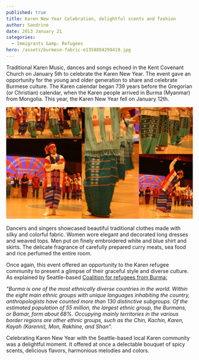 ```yaml
---
published: true
title: Karen New Year Celebration, delightful scents and fashion
author: Sandrine
date: 2013 January 21
categories:
  - Immigrants &amp; Refugees
hero: /assets/burmese-fabric-e1358894299419.jpg
---
```

Traditional Karen Music, dances and songs echoed in the Kent Covenant Church on January 5th to celebrate the Karen New Year. The event gave an opportunity for the young and older generation to share and celebrate Burmese culture. The Karen calendar began 739 years before the Gregorian (or Christian) calendar, when the Karen people arrived in Burma (Myanmar) from Mongolia. This year, the Karen New Year fell on January 12th.

![Traditional Fashion from Burma](/assets/burmese-fabric.jpg?w=470)

Dancers and singers showcased beautiful traditional clothes made with silky and colorful fabric. Women wore elegant and decorated long dresses and weaved tops. Men put on finely embroidered white and blue shirt and skirts. The delicate fragrance of carefully prepared curry meats, sea food and rice perfumed the entire room.

Once again, this event offered an opportunity to the Karen refugee community to present a glimpse of their graceful style and diverse culture. As explained by Seattle-based [Coalition for refugees from Burma:](http://www.allburmarefugees.org/ethnic-diversity)

*"Burma is one of the most ethnically diverse countries in the world. Within the eight main ethnic groups with unique languages inhabiting the country, anthropologists have counted more than 130 distinctive subgroups. Of the estimated population of 55 million, the largest ethnic group, the Burmans, or Bamar, form about 68%. Occupying mainly territories in the various border regions are other ethnic groups, such as the Chin, Kachin, Karen, Kayah (Karenni), Mon, Rakhine, and Shan".*

Celebrating Karen New Year with the Seattle-based local Karen community was a delightful moment. It offered at once a delectable bouquet of spicy scents, delicious flavors, harmonious melodies and colors.